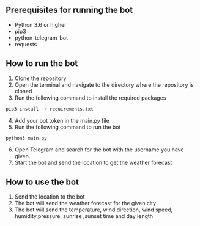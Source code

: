 ## Prerequisites for running the bot
- Python 3.6 or higher
- pip3
- python-telegram-bot
- requests

## How to run the bot
1. Clone the repository
2. Open the terminal and navigate to the directory where the repository is cloned
3. Run the following command to install the required packages
```bash
pip3 install -r requirements.txt
```
4. Add your bot token in the main.py file
5. Run the following command to run the bot
```bash
python3 main.py
```
6. Open Telegram and search for the bot with the username you have given.               
7. Start the bot and send the location to get the weather forecast

## How to use the bot
1. Send the location to the bot
2. The bot will send the weather forecast for the given city
3. The bot will send the temperature, wind direction, wind speed, humidity,pressure, sunrise ,sunset time and day length



